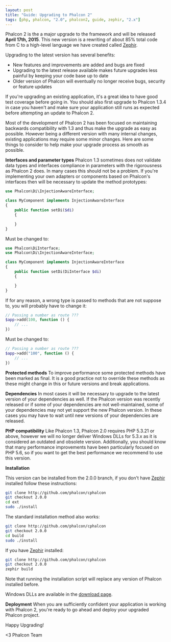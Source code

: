 ```yaml
---
layout: post
title: "Guide: Upgrading to Phalcon 2"
tags: [php, phalcon, "2.0", phalcon2, guide, zephir, "2.x"]
---
```


Phalcon 2 is the a major upgrade to the framework and will be released **April 17th, 2015**. This new version is a rewriting of about 85% total code from C to a high-level language we have created called [Zephir](http://zephir-lang.com/).

Upgrading to the latest version has several benefits:

- New features and improvements are added and bugs are fixed
- Upgrading to the latest release available makes future upgrades less painful by keeping your code base up to date
- Older version of Phalcon will eventually no longer receive bugs, security or feature updates

If you're upgrading an existing application, it's a great idea to have good test coverage before going in. You should also first upgrade to Phalcon 1.3.4 in case you haven't and make sure your application still runs as expected before attempting an update to Phalcon 2.

Most of the development of Phalcon 2 has been focused on maintaining backwards compatibility with 1.3 and thus make the upgrade as easy as possible. However being a different version with many internal changes, existing applications may require some minor changes. Here are some things to consider to help make your upgrade process as smooth as possible.

**Interfaces and parameter types**
Phalcon 1.3 sometimes does not validate data types and interfaces compliance in parameters with the rigorousness as Phalcon 2 does. In many cases this should not be a problem. If you're implementing your own adapters or components based on Phalcon's interfaces then will be necessary to update the method prototypes:

```php
use Phalcon\Di\InjectionAwareInterface;

class MyComponent implements InjectionAwareInterface
{
    public function setDi($di)
    {

    }
}
```

Must be changed to:

```php
use Phalcon\DiInterface;
use Phalcon\Di\InjectionAwareInterface;

class MyComponent implements InjectionAwareInterface
{
    public function setDi(DiInterface $di)
    {

    }
}
```

If for any reason, a wrong type is passed to methods that are not suppose to, you will probably have to change it:

```php
// Passing a number as route ???
$app->add(100, function () {
    // ...  
})
```

Must be changed to:

```php
// Passing a number as route ???
$app->add("100", function () {
    // ...      
})
```

**Protected methods**
To improve performance some protected methods have been marked as final. It is a good practice not to override these methods as these might change in this or future versions and break applications.

**Dependencies**
In most cases it will be necessary to upgrade to the latest version of your dependencies as well. If the Phalcon version was recently released or if some of your dependencies are not well-maintained, some of your dependencies may not yet support the new Phalcon version. In these cases you may have to wait until new versions of your dependencies are released.

**PHP compatibility**
Like Phalcon 1.3, Phalcon 2.0 requires PHP 5.3.21 or above, however we will no longer deliver Windows DLLs for 5.3.x as it is considered an outdated and obsolete version. Additionally, you should know that many performance improvements have been particularly focused on PHP 5.6, so if you want to get the best performance we recommend to use this version.

**Installation**

This version can be installed from the 2.0.0 branch, if you don't have [Zephir](http://www.zephir-lang.com) installed follow these instructions:

```sh
git clone http://github.com/phalcon/cphalcon
git checkout 2.0.0
cd ext
sudo ./install
```

The standard installation method also works:

```sh
git clone http://github.com/phalcon/cphalcon
git checkout 2.0.0
cd build
sudo ./install
```

If you have [Zephir](http://www.zephir-lang.com) installed:

```sh
git clone http://github.com/phalcon/cphalcon
git checkout 2.0.0
zephir build
```

Note that running the installation script will replace any version of Phalcon installed before.

Windows DLLs are available in the [download page](https://phalconphp.com/en/download/windows).

**Deployment**
When you are sufficiently confident your application is working with Phalcon 2, you're ready to go ahead and deploy your upgraded Phalcon project.

Happy Upgrading!


<3 Phalcon Team
